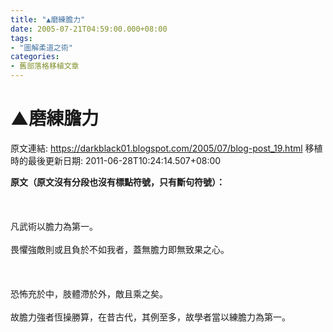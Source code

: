 ```yaml
---
title: "▲磨練膽力"
date: 2005-07-21T04:59:00.000+08:00
tags: 
- "圖解柔道之術"
categories:
- 舊部落格移植文章
---
```


# ▲磨練膽力

原文連結: https://darkblack01.blogspot.com/2005/07/blog-post_19.html
移植時的最後更新日期: 2011-06-28T10:24:14.507+08:00

<p><strong>原文（原文沒有分段也沒有標點符號，只有斷句符號）：</strong><br /><br /><br /><br />凡武術以膽力為第一。<br /><br />畏懼強敵則或且負於不如我者，蓋無膽力即無致果之心。<br /><br /><br /><br />恐怖充於中，肢體滯於外，敵且乘之矣。<br /><br />故膽力強者恆操勝算，在昔古代，其例至多，故學者當以練膽力為第一。</p>
